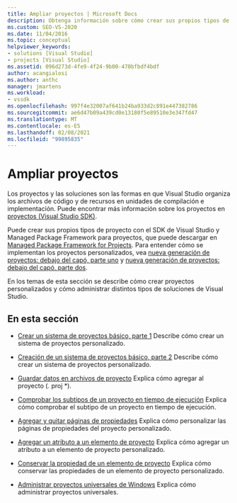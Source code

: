 ```yaml
---
title: Ampliar proyectos | Microsoft Docs
description: Obtenga información sobre cómo crear sus propios tipos de proyecto personalizados en el SDK de Visual Studio y cómo administrar distintos tipos de soluciones de Visual Studio.
ms.custom: SEO-VS-2020
ms.date: 11/04/2016
ms.topic: conceptual
helpviewer_keywords:
- solutions [Visual Studio]
- projects [Visual Studio]
ms.assetid: 096d273d-4fe9-4f24-9b00-470bfbdf4bdf
author: acangialosi
ms.author: anthc
manager: jmartens
ms.workload:
- vssdk
ms.openlocfilehash: 997f4e32007af641b24ba933d2c891e447382786
ms.sourcegitcommit: ae6d47b09a439cd0e13180f5e89510e3e347fd47
ms.translationtype: MT
ms.contentlocale: es-ES
ms.lasthandoff: 02/08/2021
ms.locfileid: "99895835"
---
```

# <a name="extend-projects"></a>Ampliar proyectos
Los proyectos y las soluciones son las formas en que Visual Studio organiza los archivos de código y de recursos en unidades de compilación e implementación. Puede encontrar más información sobre los proyectos en [proyectos (Visual Studio SDK)](../extensibility/extending-projects.md).

 Puede crear sus propios tipos de proyecto con el SDK de Visual Studio y Managed Package Framework para proyectos, que puede descargar en [Managed Package Framework for Projects](https://github.com/tunnelvisionlabs/MPFProj10). Para entender cómo se implementan los proyectos personalizados, vea [nueva generación de proyectos: debajo del capó, parte uno](../extensibility/internals/new-project-generation-under-the-hood-part-one.md) y [nueva generación de proyectos: debajo del capó, parte dos](../extensibility/internals/new-project-generation-under-the-hood-part-two.md).

 En los temas de esta sección se describe cómo crear proyectos personalizados y cómo administrar distintos tipos de soluciones de Visual Studio.

## <a name="in-this-section"></a>En esta sección
- [Crear un sistema de proyectos básico, parte 1](../extensibility/creating-a-basic-project-system-part-1.md) Describe cómo crear un sistema de proyectos personalizado.

- [Creación de un sistema de proyectos básico, parte 2](../extensibility/creating-a-basic-project-system-part-2.md) Describe cómo crear un sistema de proyectos personalizado.

- [Guardar datos en archivos de proyecto](../extensibility/saving-data-in-project-files.md) Explica cómo agregar al proyecto (<em>.</em> proj *).

- [Comprobar los subtipos de un proyecto en tiempo de ejecución](../extensibility/verifying-subtypes-of-a-project-at-run-time.md) Explica cómo comprobar el subtipo de un proyecto en tiempo de ejecución.

- [Agregar y quitar páginas de propiedades](../extensibility/adding-and-removing-property-pages.md) Explica cómo personalizar las páginas de propiedades del proyecto personalizado.

- [Agregar un atributo a un elemento de proyecto](../extensibility/adding-an-attribute-to-a-project-item.md) Explica cómo agregar un atributo a un elemento de proyecto personalizado.

- [Conservar la propiedad de un elemento de proyecto](../extensibility/persisting-the-property-of-a-project-item.md) Explica cómo conservar las propiedades de un elemento de proyecto personalizado.

- [Administrar proyectos universales de Windows](../extensibility/managing-universal-windows-projects.md) Explica cómo administrar proyectos universales.
